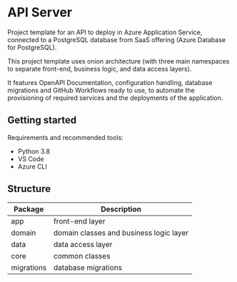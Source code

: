 # API Server
Project template for an API to deploy in Azure Application Service, connected
to a PostgreSQL database from SaaS offering (Azure Database for PostgreSQL).

This project template uses onion architecture (with three main namespaces to
separate front-end, business logic, and data access layers).

It features OpenAPI Documentation, configuration handling, database migrations
and GitHub Workflows ready to use, to automate the provisioning of required
services and the deployments of the application.

## Getting started
Requirements and recommended tools:

* Python 3.8
* VS Code
* Azure CLI

## Structure

| Package    | Description                             |
| ---------- | --------------------------------------- |
| app        | front-end layer                         |
| domain     | domain classes and business logic layer |
| data       | data access layer                       |
| core       | common classes                          |
| migrations | database migrations                     |
